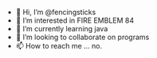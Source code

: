 - 👋 Hi, I’m @fencingsticks
- 👀 I’m interested in FIRE EMBLEM 84
- 🌱 I’m currently learning java
- 💞️ I’m looking to collaborate on programs
- 📫 How to reach me ... no.

<!---
fencingsticks/fencingsticks is a ✨ special ✨ repository because its `README.md` (this file) appears on your GitHub profile.
You can click the Preview link to take a look at your changes.
--->
